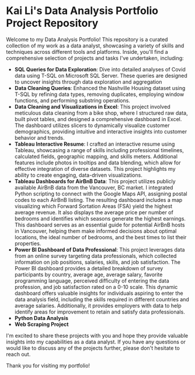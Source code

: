 # Kai Li's Data Analysis Portfolio Project Repository

Welcome to my Data Analysis Portfolio! This repository is a curated collection of my work as a data analyst, showcasing a variety of skills and techniques across different tools and platforms. Inside, you'll find a comprehensive selection of projects and tasks I've undertaken, including:

* **SQL Queries for Data Exploration**: Dive into detailed analyses of Covid data using T-SQL on Microsoft SQL Server. These queries are designed to uncover insights through data exploration and aggregation
* **Data Cleaning Queries**: Enhanced the Nashville Housing dataset using T-SQL by refining data types, removing duplicates, employing window functions, and performing substring operations. 
* **Data Cleaning and Visualizations in Excel**:  This project involved meticulous data cleaning from a bike shop, where I structured raw data, built pivot tables, and designed a comprehensive dashboard in Excel. The dashboard utilizes slicers to dynamically visualize customer demographics, providing intuitive and interactive insights into customer behavior and trends.
* **Tableau Interactive Resume**: I crafted an interactive resume using Tableau, showcasing a range of skills including professional timelines, calculated fields, geographic mapping, and skills meters. Additional features include photos in tooltips and data blending, which allow for effective integration of diverse datasets. This project highlights my ability to create engaging, data-driven visualizations.
* **Tableau Dashboards for AirBnB Data**: This project utilizes publicly available AirBnB data from the Vancouver, BC market. I integrated Python scripting to connect with the Google Maps API, assigning postal codes to each AirBnB listing. The resulting dashboard includes a map visualizing which Forward Sortation Areas (FSA) yield the highest average revenue. It also displays the average price per number of bedrooms and identifies which seasons generate the highest earnings. This dashboard serves as an essential guide for potential AirBnB hosts in Vancouver, helping them make informed decisions about optimal locations, the ideal number of bedrooms, and the best times to list their properties.
* **Power BI Dashboard of Data Professional**: This project leverages data from an online survey targeting data professionals, which collected information on job positions, salaries, skills, and job satisfaction. The Power BI dashboard provides a detailed breakdown of survey participants by country, average age, average salary, favorite programming language, perceived difficulty of entering the data profession, and job satisfaction rated on a 0-10 scale. This dynamic dashboard offers valuable insights for individuals aspiring to enter the data analysis field, including the skills required in different countries and average salaries. Additionally, it provides employers with data to help identify areas for improvement to retain and satisfy data professionals.
* **Python Data Analysis**
* **Web Scraping Project**

I'm excited to share these projects with you and hope they provide valuable insights into my capabilities as a data analyst. If you have any questions or would like to discuss any of the projects further, please don't hesitate to reach out.

Thank you for visiting my portfolio!
